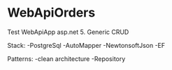 # WebApiOrders
Test WebApiApp asp.net 5. Generic CRUD

Stack:
-PostgreSql
-AutoMapper
-NewtonsoftJson
-EF

Patterns:
-clean architecture
-Repository
